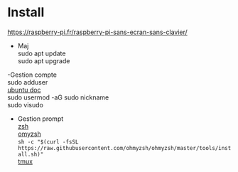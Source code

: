 # Install

https://raspberry-pi.fr/raspberry-pi-sans-ecran-sans-clavier/

- Maj  
  sudo apt update  
  sudo apt upgrade  

-Gestion compte  
  sudo adduser  
  [ubuntu doc](https://doc.ubuntu-fr.org/adduser)  
  sudo usermod -aG sudo nickname  
  sudo visudo

- Gestion prompt  
  [zsh]()  
  [omyzsh](https://github.com/ohmyzsh/ohmyzsh/wiki/Cheatsheet)  
  ``sh -c "$(curl -fsSL https://raw.githubusercontent.com/ohmyzsh/ohmyzsh/master/tools/install.sh)"``  
  [tmux](https://github.com/tmux/tmux/wiki)

